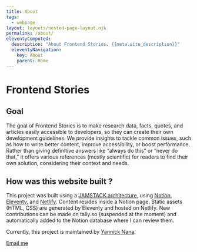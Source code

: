 ```yaml
---
title: About
tags:
  - webpage
layout: layouts/nested-page-layout.njk
permalink: /about/
eleventyComputed:
  description: "About Frontend Stories. {{meta.site_description}}"
  eleventyNavigation:
    key: About
    parent: Home
---
```


# Frontend Stories

## Goal

The goal of Frontend Stories is to make research data, facts, quotes, and articles easily accessible to developers, so they can create their own development guidelines. We provide insights to tackle common issues, such as how to write better content, improve accessibility, or boost performance. Rather than giving definitive answers like “always do this” or “never do that,” it offers various references (mostly scientific) for readers to find their own solution, considering their context and needs.

## How was this website built ?

This project was built using a [JAMSTACK architecture](https://jamstack.wtf/#what-is-jamstack), using [Notion](https://notion.so/), [Eleventy](https://www.11ty.dev/), and [Netlify](https://www.netlify.com/). Content resides inside a Notion page. Static assets (HTML, CSS) are generated by Eleventy and hosted on Netlify. New contributions can be made on tally.so (suspended at the moment) and automatically added to the Notion database where I can review them.

Currently, this project is maintained by [Yannick Nana](https://yannicknana.fr). 

<a
  data-button="outline"
  data-props="x:center"
  href="mailto:{{ meta.author.email }}?subject=[FS Contribution] {{ story.name }}">
Email me</a>
